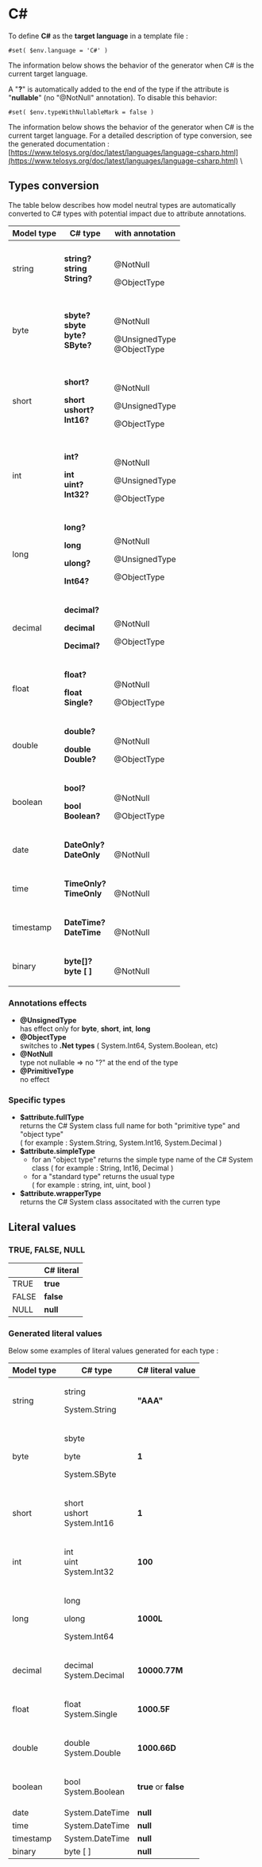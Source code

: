 # C\#

To define **C#** as the **target language** in a template file :

```
#set( $env.language = 'C#' )
```

The information below shows the behavior of the generator when C# is the current target language.

A "**?**" is automatically added to the end of the type if the attribute is "**nullable**" (no "@NotNull" annotation). To disable this behavior:&#x20;

```
#set( $env.typeWithNullableMark = false )
```

The information below shows the behavior of the generator when C# is the current target language. For a detailed description of type conversion, see the generated documentation :  \
&#x20;[https://www.telosys.org/doc/latest/languages/language-csharp.html](https://www.telosys.org/doc/latest/languages/language-csharp.html) \


## Types conversion&#x20;

The table below describes how model neutral types are automatically converted to C# types with potential impact due to attribute annotations.

| Model type | C# type                                                                                                               | with annotation                                           |
| ---------- | --------------------------------------------------------------------------------------------------------------------- | --------------------------------------------------------- |
| string     | <p><strong>string?</strong> <br><strong>string</strong><br><strong>String?</strong></p>                               | <p><br>@NotNull</p><p>@ObjectType</p>                     |
| byte       | <p><strong>sbyte?</strong> <br><strong>sbyte</strong> <br><strong>byte?</strong> <br><strong>SByte?</strong></p>      | <p><br>@NotNull</p><p>@UnsignedType <br>@ObjectType</p>   |
| short      | <p><strong>short?</strong> </p><p><strong>short</strong><br><strong>ushort?</strong> <br><strong>Int16?</strong></p>  | <p><br>@NotNull</p><p>@UnsignedType</p><p>@ObjectType</p> |
| int        | <p><strong>int?</strong> </p><p><strong>int</strong><br><strong>uint?</strong> <br><strong>Int32?</strong></p>        | <p><br>@NotNull</p><p>@UnsignedType</p><p>@ObjectType</p> |
| long       | <p><strong>long?</strong></p><p><strong>long</strong></p><p><strong>ulong?</strong></p><p><strong>Int64?</strong></p> | <p><br>@NotNull</p><p>@UnsignedType</p><p>@ObjectType</p> |
| decimal    | <p><strong>decimal?</strong></p><p><strong>decimal</strong></p><p><strong>Decimal?</strong></p>                       | <p><br>@NotNull</p><p>@ObjectType</p>                     |
| float      | <p><strong>float?</strong></p><p><strong>float</strong><br><strong>Single?</strong></p>                               | <p><br>@NotNull</p><p>@ObjectType</p>                     |
| double     | <p><strong>double?</strong></p><p><strong>double</strong><br><strong>Double?</strong></p>                             | <p><br>@NotNull</p><p>@ObjectType</p>                     |
| boolean    | <p><strong>bool?</strong></p><p><strong>bool</strong><br><strong>Boolean?</strong></p>                                | <p><br>@NotNull</p><p>@ObjectType</p>                     |
| date       | <p><strong>DateOnly?</strong> <br><strong>DateOnly</strong></p>                                                       | <p><br>@NotNull</p>                                       |
| time       | <p><strong>TimeOnly?</strong><br><strong>TimeOnly</strong></p>                                                        | <p><br>@NotNull</p>                                       |
| timestamp  | <p><strong>DateTime?</strong> <br><strong>DateTime</strong></p>                                                       | <p><br>@NotNull</p>                                       |
| binary     | <p><strong>byte[]?</strong><br><strong>byte [ ]</strong></p>                                                          | <p><br>@NotNull</p>                                       |

### Annotations effects

* **@UnsignedType** \
  has effect only for **byte**, **short**, **int**, **long**
* **@ObjectType** \
  switches to **.Net types** ( System.Int64, System.Boolean, etc)
* **@NotNull** \
  type not nullable => no "?" at the end of the type
* **@PrimitiveType** \
  no effect

### Specific types&#x20;

* &#x20;**$attribute.fullType**\
  returns the C# System class full name for both "primitive type" and "object type"\
  ( for example : System.String, System.Int16, System.Decimal )
* &#x20;**$attribute.simpleType**&#x20;
  * for an "object type" returns the simple type name of the C# System class ( for example : String, Int16, Decimal )
  * for a "standard type" returns the usual type\
    ( for example : string, int, uint, bool )
* &#x20;**$attribute.wrapperType** \
  returns the C# System class associtated with the curren type

## Literal values

### TRUE, FALSE, NULL

|        | C# literal |
| ------ | ---------- |
| TRUE   | **true**   |
|  FALSE | **false**  |
|  NULL  | **null**   |

### Generated literal values

Below some examples of literal values generated for each type :

|  Model type |  C# type                                     |  C# literal value       |
| ----------- | -------------------------------------------- | ----------------------- |
| string      | <p>string</p><p>System.String</p>            | **"AAA"**               |
| byte        | <p>sbyte </p><p>byte</p><p>System.SByte</p>  | **1**                   |
| short       | <p>short<br>ushort<br>System.Int16</p>       | **1**                   |
| int         | <p>int<br>uint<br>System.Int32</p>           | **100**                 |
| long        | <p>long </p><p>ulong </p><p>System.Int64</p> | **1000L**               |
| decimal     | <p>decimal<br>System.Decimal</p>             | **10000.77M**           |
| float       | <p>float <br>System.Single</p>               | **1000.5F**             |
| double      | <p>double<br>System.Double</p>               | **1000.66D**            |
| boolean     | <p>bool<br>System.Boolean</p>                | **true**  or  **false** |
| date        | System.DateTime                              | **null**                |
| time        | System.DateTime                              | **null**                |
| timestamp   | System.DateTime                              | **null**                |
| binary      | byte \[ ]                                    | **null**                |

